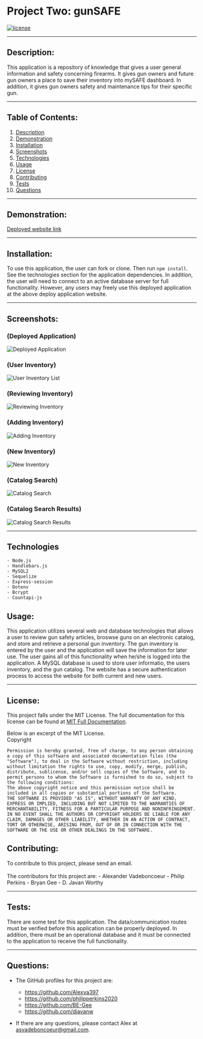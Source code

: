 # Project Two:  gunSAFE

  [![license](https://img.shields.io/badge/license-MIT-blue.svg)](https://choosealicense.com/licenses/mit/)

***

  ## Description:
  This application is a repository of knowledge that gives a user general information and safety concerning firearms.  It gives gun owners and future gun owners a place to save their inventory into mySAFE dashboard. In addition, it gives gun owners safety and maintenance tips for their specific gun. 
  
***
  ## Table of Contents:
  1.  [Description](#description)
  2.  [Demonstration](#demonstration)
  3.  [Installation](#installation)
  4.  [Screenshots](#screenshots)
  5.  [Technologies](#technologies)
  6.  [Usage](#usage)
  7.  [License](#license)
  8.  [Contributing](#contributing)
  9.  [Tests](#tests)
  10.  [Questions](#questions)

***
  ## Demonstration:
  [Deployed website link](https://powerful-bastion-48444.herokuapp.com/)

***
  ## Installation:
  To use this application, the user can fork or clone.  Then run `npm install`. See the technologies section for the application dependencies.  In addition, the user will need to connect to an active database server for full functionality.  However, any users may freely use this deployed application at the above deploy application website.

***
  ## Screenshots:
  ### (Deployed Application)
  ![Deployed Application](./public/images/gunsafe_deployed.jpeg)

  ### (User Inventory)
  ![User Inventory List](./public/images/my_inventory.jpeg)

  ### (Reviewing Inventory)
  ![Reviewing Inventory](./public/images/review_inventory.jpeg)

  ### (Adding Inventory)
  ![Adding Inventory](./public/images/entering_inventory.jpeg)

  ### (New Inventory)
  ![New Inventory](./public/images/new_inventory.jpeg)

  ### (Catalog Search)
  ![Catalog Search](./public/images/catalog.jpeg)

  ### (Catalog Search Results)
  ![Catalog Search Results](./public/images/catalog_search_results.jpg)

***
  ## Technologies
    - Node.js
    - Handlebars.js
    - MySQL2
    - Sequelize
    - Express-session
    - Dotenv
    - Bcrypt
    - Countapi-js 

  ## Usage:
  This application utilizes several web and database technologies that allows a user to review gun safety articles, broswse guns on an electronic catalog, and store and retrieve a personal gun inventory.  The gun inventory is entered by the user and the application will save the information for later use.  The user gains all of this functionality when he/she is logged into the application.  A MySQL database is used to store user informatio, the users inventory, and the gun catalog.  The website has a secure authentication process to access the website for both current and new users.  
   
***
  ## License:
  This project falls under the MIT License.  The full documentation for this license can be found at [MIT Full Documentation](https://choosealicense.com/licenses/mit).

  Below is an excerpt of the MIT License.
  <br>
  Copyright <YEAR> <COPYRIGHT HOLDER>
    
    Permission is hereby granted, free of charge, to any person obtaining a copy of this software and associated documentation files (the "Software"), to deal in the Software without restriction, including without limitation the rights to use, copy, modify, merge, publish, distribute, sublicense, and/or sell copies of the Software, and to permit persons to whom the Software is furnished to do so, subject to the following conditions:
    The above copyright notice and this permission notice shall be included in all copies or substantial portions of the Software.
    THE SOFTWARE IS PROVIDED "AS IS", WITHOUT WARRANTY OF ANY KIND, EXPRESS OR IMPLIED, INCLUDING BUT NOT LIMITED TO THE WARRANTIES OF MERCHANTABILITY, FITNESS FOR A PARTICULAR PURPOSE AND NONINFRINGEMENT. IN NO EVENT SHALL THE AUTHORS OR COPYRIGHT HOLDERS BE LIABLE FOR ANY CLAIM, DAMAGES OR OTHER LIABILITY, WHETHER IN AN ACTION OF CONTRACT, TORT OR OTHERWISE, ARISING FROM, OUT OF OR IN CONNECTION WITH THE SOFTWARE OR THE USE OR OTHER DEALINGS IN THE SOFTWARE.

  ## Contributing:
  To contribute to this project, please send an email.  
  <br>
  The contributors for this project are:
    - Alexander Vadeboncoeur
    - Philip Perkins
    - Bryan Gee
    - D. Javan Worthy

***
  ## Tests:
  There are some test for this application.  The data/communication routes must be verified before this application can be properly deployed.  In addition, there must be an operational database  and it must be connected to the application to receive the full functionality.  

***
  ## Questions:
  - The GitHub profiles for this project are:
    - https://github.com/Alexva397
    - https://github.com/philipperkins2020
    - https://github.com/BE-Gee
    - https://github.com/djavanw
 
  - If there are any questions, please contact Alex at asvadeboncoeur@gmail.com.